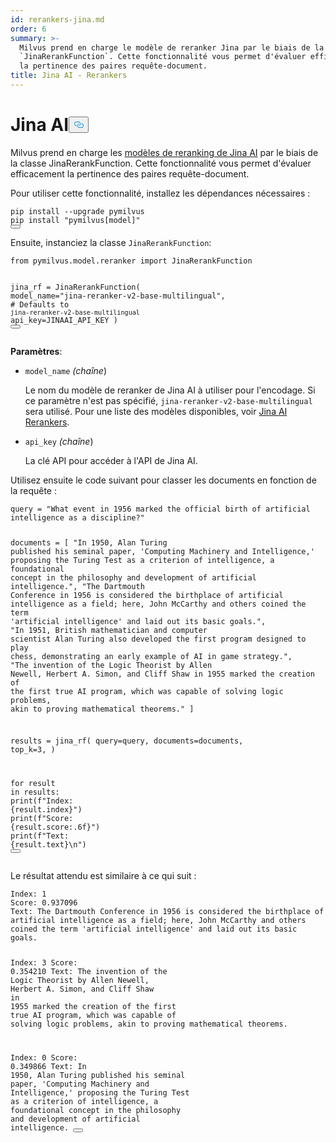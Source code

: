 ```yaml
---
id: rerankers-jina.md
order: 6
summary: >-
  Milvus prend en charge le modèle de reranker Jina par le biais de la classe
  `JinaRerankFunction`. Cette fonctionnalité vous permet d'évaluer efficacement
  la pertinence des paires requête-document.
title: Jina AI - Rerankers
---
```

<h1 id="Jina-AI" class="common-anchor-header">Jina AI<button data-href="#Jina-AI" class="anchor-icon" translate="no">
      <svg translate="no"
        aria-hidden="true"
        focusable="false"
        height="20"
        version="1.1"
        viewBox="0 0 16 16"
        width="16"
      >
        <path
          fill="#0092E4"
          fill-rule="evenodd"
          d="M4 9h1v1H4c-1.5 0-3-1.69-3-3.5S2.55 3 4 3h4c1.45 0 3 1.69 3 3.5 0 1.41-.91 2.72-2 3.25V8.59c.58-.45 1-1.27 1-2.09C10 5.22 8.98 4 8 4H4c-.98 0-2 1.22-2 2.5S3 9 4 9zm9-3h-1v1h1c1 0 2 1.22 2 2.5S13.98 12 13 12H9c-.98 0-2-1.22-2-2.5 0-.83.42-1.64 1-2.09V6.25c-1.09.53-2 1.84-2 3.25C6 11.31 7.55 13 9 13h4c1.45 0 3-1.69 3-3.5S14.5 6 13 6z"
        ></path>
      </svg>
    </button></h1><p>Milvus prend en charge les <a href="https://jina.ai/reranker/">modèles de reranking de Jina AI</a> par le biais de la classe JinaRerankFunction. Cette fonctionnalité vous permet d'évaluer efficacement la pertinence des paires requête-document.</p>
<p>Pour utiliser cette fonctionnalité, installez les dépendances nécessaires :</p>
<pre><code translate="no" class="language-bash">pip install --upgrade pymilvus
pip install <span class="hljs-string">&quot;pymilvus[model]&quot;</span>
<button class="copy-code-btn"></button></code></pre>
<p>Ensuite, instanciez la classe <code translate="no">JinaRerankFunction</code>:</p>
<pre><code translate="no" class="language-python"><span class="hljs-keyword">from</span> pymilvus.model.reranker <span class="hljs-keyword">import</span> JinaRerankFunction

jina_rf = JinaRerankFunction(
    model_name=<span class="hljs-string">&quot;jina-reranker-v2-base-multilingual&quot;</span>, <span class="hljs-comment"># Defaults to `jina-reranker-v2-base-multilingual`</span>
    api_key=JINAAI_API_KEY
)
<button class="copy-code-btn"></button></code></pre>
<p><strong>Paramètres</strong>:</p>
<ul>
<li><p><code translate="no">model_name</code> <em>(chaîne</em>)</p>
<p>Le nom du modèle de reranker de Jina AI à utiliser pour l'encodage. Si ce paramètre n'est pas spécifié, <code translate="no">jina-reranker-v2-base-multilingual</code> sera utilisé. Pour une liste des modèles disponibles, voir <a href="https://jina.ai/reranker/#apiform">Jina AI Rerankers</a>.</p></li>
<li><p><code translate="no">api_key</code> <em>(chaîne</em>)</p>
<p>La clé API pour accéder à l'API de Jina AI.</p></li>
</ul>
<p>Utilisez ensuite le code suivant pour classer les documents en fonction de la requête :</p>
<pre><code translate="no" class="language-python">query = <span class="hljs-string">&quot;What event in 1956 marked the official birth of artificial intelligence as a discipline?&quot;</span>

documents = [
    <span class="hljs-string">&quot;In 1950, Alan Turing published his seminal paper, &#x27;Computing Machinery and Intelligence,&#x27; proposing the Turing Test as a criterion of intelligence, a foundational concept in the philosophy and development of artificial intelligence.&quot;</span>,
    <span class="hljs-string">&quot;The Dartmouth Conference in 1956 is considered the birthplace of artificial intelligence as a field; here, John McCarthy and others coined the term &#x27;artificial intelligence&#x27; and laid out its basic goals.&quot;</span>,
    <span class="hljs-string">&quot;In 1951, British mathematician and computer scientist Alan Turing also developed the first program designed to play chess, demonstrating an early example of AI in game strategy.&quot;</span>,
    <span class="hljs-string">&quot;The invention of the Logic Theorist by Allen Newell, Herbert A. Simon, and Cliff Shaw in 1955 marked the creation of the first true AI program, which was capable of solving logic problems, akin to proving mathematical theorems.&quot;</span>
]

results = jina_rf(
    query=query,
    documents=documents,
    top_k=<span class="hljs-number">3</span>,
)

<span class="hljs-keyword">for</span> result <span class="hljs-keyword">in</span> results:
    <span class="hljs-built_in">print</span>(<span class="hljs-string">f&quot;Index: <span class="hljs-subst">{result.index}</span>&quot;</span>)
    <span class="hljs-built_in">print</span>(<span class="hljs-string">f&quot;Score: <span class="hljs-subst">{result.score:<span class="hljs-number">.6</span>f}</span>&quot;</span>)
    <span class="hljs-built_in">print</span>(<span class="hljs-string">f&quot;Text: <span class="hljs-subst">{result.text}</span>\n&quot;</span>)
<button class="copy-code-btn"></button></code></pre>
<p>Le résultat attendu est similaire à ce qui suit :</p>
<pre><code translate="no" class="language-python">Index: <span class="hljs-number">1</span>
Score: <span class="hljs-number">0.937096</span>
Text: The Dartmouth Conference <span class="hljs-keyword">in</span> <span class="hljs-number">1956</span> <span class="hljs-keyword">is</span> considered the birthplace of artificial intelligence <span class="hljs-keyword">as</span> a field; here, John McCarthy <span class="hljs-keyword">and</span> others coined the term <span class="hljs-string">&#x27;artificial intelligence&#x27;</span> <span class="hljs-keyword">and</span> laid <span class="hljs-keyword">out</span> its basic goals.

Index: <span class="hljs-number">3</span>
Score: <span class="hljs-number">0.354210</span>
Text: The invention of the Logic Theorist <span class="hljs-keyword">by</span> Allen Newell, Herbert A. Simon, <span class="hljs-keyword">and</span> Cliff Shaw <span class="hljs-keyword">in</span> <span class="hljs-number">1955</span> marked the creation of the first <span class="hljs-literal">true</span> AI program, which was capable of solving logic problems, akin to proving mathematical theorems.

Index: <span class="hljs-number">0</span>
Score: <span class="hljs-number">0.349866</span>
Text: In <span class="hljs-number">1950</span>, Alan Turing published his seminal paper, <span class="hljs-string">&#x27;Computing Machinery and Intelligence,&#x27;</span> proposing the Turing Test <span class="hljs-keyword">as</span> a criterion of intelligence, a foundational concept <span class="hljs-keyword">in</span> the philosophy <span class="hljs-keyword">and</span> development of artificial intelligence.
<button class="copy-code-btn"></button></code></pre>
